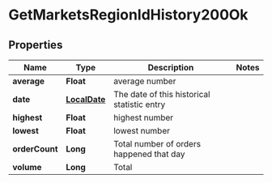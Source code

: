 
# GetMarketsRegionIdHistory200Ok

## Properties
Name | Type | Description | Notes
------------ | ------------- | ------------- | -------------
**average** | **Float** | average number | 
**date** | [**LocalDate**](LocalDate.md) | The date of this historical statistic entry | 
**highest** | **Float** | highest number | 
**lowest** | **Float** | lowest number | 
**orderCount** | **Long** | Total number of orders happened that day | 
**volume** | **Long** | Total | 



